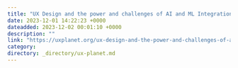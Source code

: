 ```yaml
---
title: "UX Design and the power and challenges of AI and ML Integration"
date: 2023-12-01 14:22:23 +0000
dateadded: 2023-12-02 00:01:10 +0000
description: ""
link: "https://uxplanet.org/ux-design-and-the-power-and-challenges-of-ai-and-ml-integration-83402f00de6a?source=rss----819cc2aaeee0---4"
category:
directory: _directory/ux-planet.md
---
```

